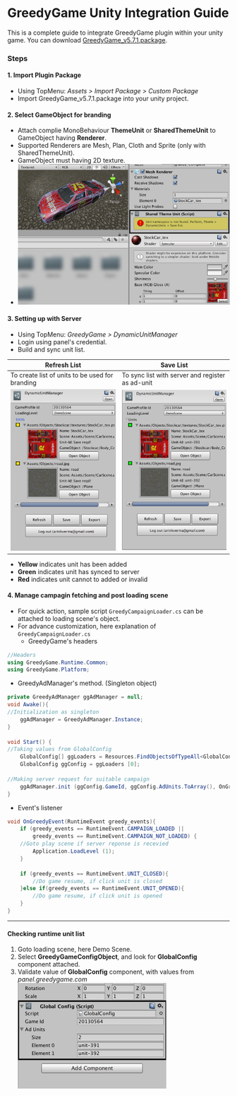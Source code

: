 GreedyGame Unity Integration Guide
===================

This is a complete guide to integrate GreedyGame plugin within your unity game. You can download [GreedyGame_v5.7.1.package](current-sdk/GreedyGame_v5.7.1.package).

### Steps

#### 1. Import Plugin Package
- Using TopMenu: *Assets > Import Package > Custom Package*
- Import GreedyGame_v5.7.1.package into your unity project.

#### 2. Select GameObject for branding
- Attach complie MonoBehaviour **ThemeUnit** or **SharedThemeUnit**  to GameObject having **Renderer**.
- Supported Renderers are Mesh, Plan, Cloth and Sprite (only with SharedThemeUnit).
- GameObject must having 2D texture.
- ![SharedThemeUnit MonoBehaviour](screen_shots/2_attached_monobehaviour.png?raw=true "SharedThemeUnit MonoBehaviour attached to Stockcar/Body_Complete" )

#### 3. Setting up with Server
- Using TopMenu: *GreedyGame > DynamicUnitManager*
- Login using panel's credential.
- Build and sync unit list.
  
| Refresh List  | Save List     |
| ------------- | ------------- |
| To create list of units to be used for branding | To sync list with server and register as ad-unit |
| ![Refresh UnitList](screen_shots/5_post_refresh.png?raw=true "list of units to be used for branding" )  | ![Save UnitList](screen_shots/6_post_save.png?raw=true "sync list with server and register as ad-unit" )  |
- **Yellow** indicates unit has been added
- **Green** indicates unit has synced to server
- **Red** indicates unit cannot to added or invalid 

#### 4. Manage campagin fetching and post loading scene
- For quick action, sample script `GreedyCampaignLoader.cs` can be attached to loading scene's object.
- For advance customization, here explanation of `GreedyCampaignLoader.cs`
  - GreedyGame's headers 
```csharp
//Headers
using GreedyGame.Runtime.Common;
using GreedyGame.Platform;
```
  - GreedyAdManager's method. (Singleton object)
```csharp
private GreedyAdManager ggAdManager = null;
void Awake(){
//Initialization as singleton
	ggAdManager = GreedyAdManager.Instance;
}

void Start() {
//Taking values from GlobalConfig
	GlobalConfig[] ggLoaders = Resources.FindObjectsOfTypeAll<GlobalConfig> ();
	GlobalConfig ggConfig = ggLoaders [0];
	
//Making server request for suitable campaign
	ggAdManager.init (ggConfig.GameId, ggConfig.AdUnits.ToArray(), OnGreedyEvent);
}
```
  - Event's listener
```csharp
void OnGreedyEvent(RuntimeEvent greedy_events){
	if (greedy_events == RuntimeEvent.CAMPAIGN_LOADED || 
	    greedy_events == RuntimeEvent.CAMPAIGN_NOT_LOADED) {
	//Goto play scene if server reponse is recevied
		Application.LoadLevel (1);
	}

	if (greedy_events == RuntimeEvent.UNIT_CLOSED){
		//Do game resume, if click unit is closed
	}else if(greedy_events == RuntimeEvent.UNIT_OPENED){
		//Do game resume, if click unit is opened
	}
}
```

---
#### Checking runtime unit list

1. Goto loading scene, here Demo Scene.
2. Select **GreedyGameConfigObject**, and look for **GlobalConfig** component attached.
3. Validate value of **GlobalConfig** component, with values from *panel.greedygame.com*
 ![GreedyGameConfigObject](screen_shots/7_global_config.png?raw=true "Checking runtime unit list" )



